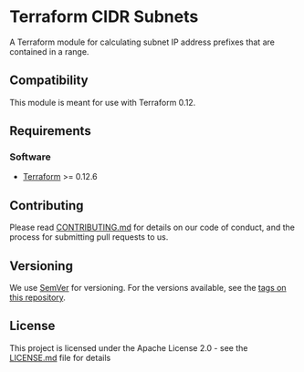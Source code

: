 # Terraform CIDR Subnets

A Terraform module for calculating subnet IP address prefixes that are contained in a range.

## Compatibility

This module is meant for use with Terraform 0.12.

## Requirements

### Software

- [Terraform][terraform] >= 0.12.6

## Contributing

Please read [CONTRIBUTING.md](CONTRIBUTING.md) for details on our code of conduct,
and the process for submitting pull requests to us.

## Versioning

We use [SemVer][semver] for versioning. For the versions available,
see the [tags on this repository](https://github.com/mia-platform/terraform-google-project/tags).

## License

This project is licensed under the Apache License 2.0 - see the [LICENSE.md](LICENSE.md)
file for details

[terraform]: https://www.terraform.io/downloads.html
[provider-google]: https://github.com/terraform-providers/terraform-provider-google
[provider-google-beta]: https://github.com/terraform-providers/terraform-provider-google-beta
[provider-random]: https://github.com/terraform-providers/terraform-provider-random
[semver]: http://semver.org/
